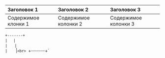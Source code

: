 |Заголовок 1|Заголовок 2|Заголовок 3|
|:----------|:-----------|:----------|
|Содержимое клонки 1| Содержимое колонки 2| Содержимое колонки 3 |

`+-------+`<br>`|`&nbsp;&nbsp;&nbsp;&nbsp;&nbsp;`|`<br>`|`&nbsp;&nbsp;&nbsp;&nbsp;&nbsp; `|`<br>`|`   &nbsp;&nbsp;&nbsp;&nbsp;&nbsp;    |`<br> `+-------+`
